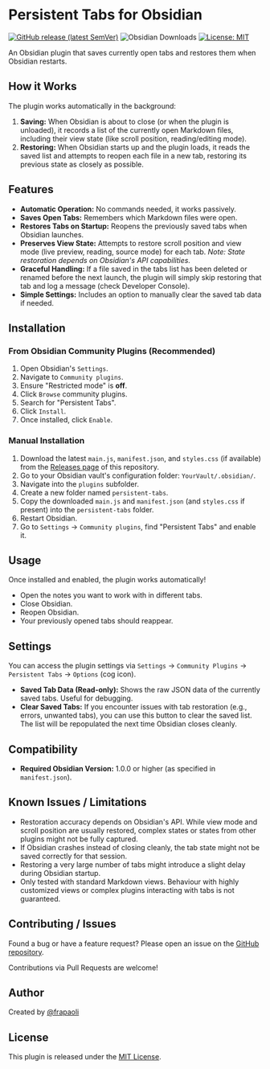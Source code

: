 # Persistent Tabs for Obsidian

[![GitHub release (latest SemVer)](https://img.shields.io/github/v/release/frapaoli/obsidian-persistent-tabs?style=for-the-badge&sort=semver)](https://github.com/frapaoli/obsidian-persistent-tabs/releases/latest)
![Obsidian Downloads](https://img.shields.io/badge/dynamic/json?logo=obsidian&color=%23483699&label=downloads&query=%24%5B%22persistent-tabs%22%5D.downloads&url=https%3A%2F%2Fraw.githubusercontent.com%2Fobsidianmd%2Fobsidian-releases%2Fmaster%2Fcommunity-plugin-stats.json&style=for-the-badge)
[![License: MIT](https://img.shields.io/badge/License-MIT-blue.svg?style=for-the-badge)](https://opensource.org/licenses/MIT)

An Obsidian plugin that saves currently open tabs and restores them when Obsidian restarts.

## How it Works

The plugin works automatically in the background:

1.  **Saving:** When Obsidian is about to close (or when the plugin is unloaded), it records a list of the currently open Markdown files, including their view state (like scroll position, reading/editing mode).
2.  **Restoring:** When Obsidian starts up and the plugin loads, it reads the saved list and attempts to reopen each file in a new tab, restoring its previous state as closely as possible.

## Features

*   **Automatic Operation:** No commands needed, it works passively.
*   **Saves Open Tabs:** Remembers which Markdown files were open.
*   **Restores Tabs on Startup:** Reopens the previously saved tabs when Obsidian launches.
*   **Preserves View State:** Attempts to restore scroll position and view mode (live preview, reading, source mode) for each tab. *Note: State restoration depends on Obsidian's API capabilities.*
*   **Graceful Handling:** If a file saved in the tabs list has been deleted or renamed before the next launch, the plugin will simply skip restoring that tab and log a message (check Developer Console).
*   **Simple Settings:** Includes an option to manually clear the saved tab data if needed.

## Installation

### From Obsidian Community Plugins (Recommended)

1.  Open Obsidian's `Settings`.
2.  Navigate to `Community plugins`.
3.  Ensure "Restricted mode" is **off**.
4.  Click `Browse` community plugins.
5.  Search for "Persistent Tabs".
6.  Click `Install`.
7.  Once installed, click `Enable`.

### Manual Installation

1.  Download the latest `main.js`, `manifest.json`, and `styles.css` (if available) from the [Releases page](https://github.com/frapaoli/obsidian-persistent-tabs/releases/latest) of this repository.
2.  Go to your Obsidian vault's configuration folder: `YourVault/.obsidian/`.
3.  Navigate into the `plugins` subfolder.
4.  Create a new folder named `persistent-tabs`.
5.  Copy the downloaded `main.js` and `manifest.json` (and `styles.css` if present) into the `persistent-tabs` folder.
6.  Restart Obsidian.
7.  Go to `Settings` -> `Community plugins`, find "Persistent Tabs" and enable it.

## Usage

Once installed and enabled, the plugin works automatically!

*   Open the notes you want to work with in different tabs.
*   Close Obsidian.
*   Reopen Obsidian.
*   Your previously opened tabs should reappear.

## Settings

You can access the plugin settings via `Settings` -> `Community Plugins` -> `Persistent Tabs` -> `Options` (cog icon).

*   **Saved Tab Data (Read-only):** Shows the raw JSON data of the currently saved tabs. Useful for debugging.
*   **Clear Saved Tabs:** If you encounter issues with tab restoration (e.g., errors, unwanted tabs), you can use this button to clear the saved list. The list will be repopulated the next time Obsidian closes cleanly.

## Compatibility

*   **Required Obsidian Version:** 1.0.0 or higher (as specified in `manifest.json`).

## Known Issues / Limitations

*   Restoration accuracy depends on Obsidian's API. While view mode and scroll position are usually restored, complex states or states from other plugins might not be fully captured.
*   If Obsidian crashes instead of closing cleanly, the tab state might not be saved correctly for that session.
*   Restoring a very large number of tabs might introduce a slight delay during Obsidian startup.
*   Only tested with standard Markdown views. Behaviour with highly customized views or complex plugins interacting with tabs is not guaranteed.

## Contributing / Issues

Found a bug or have a feature request? Please open an issue on the [GitHub repository](https://github.com/frapaoli/obsidian-persistent-tabs/issues).

Contributions via Pull Requests are welcome!

## Author

Created by [@frapaoli](https://github.com/frapaoli)

## License

This plugin is released under the [MIT License](LICENSE).